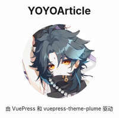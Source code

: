 <h1 align="center">YOYOArticle</h1>
<p align="center">
  <img src="./docs/.vuepress/avatar.png" width="200px" style="border-radius: 50%;" alt="avatar">
</p>
<p align="center">
  由 <a herf="https://v2.vuepress.vuejs.org/">VuePress</a> 和 
  <a herf="https://theme-plume.vuejs.press/">vuepress-theme-plume</a>
  驱动
</p>